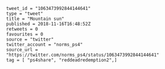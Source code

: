 ```
tweet_id = "1063473992844144641"
type = "tweet"
title = "Mountain sun"
published = 2018-11-16T16:48:52Z
retweets = 0
favourites = 0
source = "twitter"
twitter_account = "norms_ps4"
source_url = "https://twitter.com/norms_ps4/status/1063473992844144641"
tag = [ "ps4share", "reddeadredemption2",]
```

<p class='image'><img src='https://mnf.m17s.net/2018/11/16/DsI39WrWsAEOF2T.jpg' alt=''></p>

